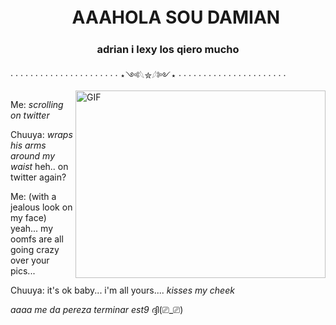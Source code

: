 
<h1 align="center">ㅤAAAHOLA SOU DAMIAN
</div>
<h3 align="center">adrian i lexy los qiero mucho</h3>
· · · · · · · · · · · · · · · · · · · · · · ⋆༺𓆩✮𓆪༻⋆ · · · · · · · · · · · · · · · · · · · · · · 
  <img align="right" top="500" height="300" width="400" alt="GIF" src="https://github.com/damiansito7u7/damiansito7u7/blob/main/ce2417806ae5865b35d6dab6cb810a69.jpg">
</a>

 Me: *scrolling on twitter*

Chuuya: *wraps his arms around my waist* heh.. on twitter again?

Me: (with a jealous look on my face) yeah... my oomfs are all going crazy over your pics...

Chuuya: it's ok baby... i'm all yours.... *kisses my cheek*

_aaaa me da pereza terminar est9_ ദ്ദി(⎚_⎚)
